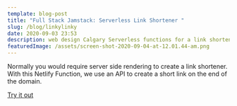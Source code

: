 ```yaml
---
template: blog-post
title: "Full Stack Jamstack: Serverless Link Shortener "
slug: /blog/linkylinky
date: 2020-09-03 23:53
description: web design Calgary Serverless functions for a link shortener
featuredImage: /assets/screen-shot-2020-09-04-at-12.01.44-am.png
---
```

Normally you would require server side rendering to create a link shortener. With this Netlify Function, we use an API to create a short link on the end of the domain.

[Try it out](https://ccdd-lnk.netlify.app/)